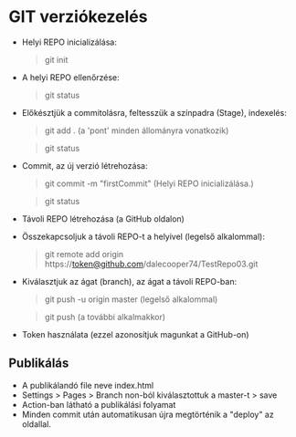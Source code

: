 # GIT verziókezelés

- Helyi REPO inicializálása:
    > git init
- A helyi REPO ellenőrzése:
    > git status
- Előkésztjük a commitolásra, feltesszük a színpadra (Stage), indexelés:
    > git add . (a 'pont' minden állományra vonatkozik)

    > git status
- Commit, az új verzió létrehozása:
    > git commit -m "firstCommit" (Helyi REPO inicializálása.)

    > git status
- Távoli REPO létrehozása (a GitHub oldalon)
- Összekapcsoljuk a távoli REPO-t a helyivel (legelső alkalommal):
    > git remote add origin https://token@github.com/dalecooper74/TestRepo03.git
- Kiválasztjuk az ágat (branch), az ágat a távoli REPO-ban:
    > git push -u origin master (legelső alkalommal)

    > git push (a további alkalmakkor)
- Token használata (ezzel azonosítjuk magunkat a GitHub-on)

## Publikálás
- A publikálandó file neve index.html
- Settings > Pages > Branch non-ból kiválasztottuk a master-t > save
- Action-ban látható a publikálási folyamat
- Minden commit után automatikusan újra megtörténik a "deploy" az oldallal.